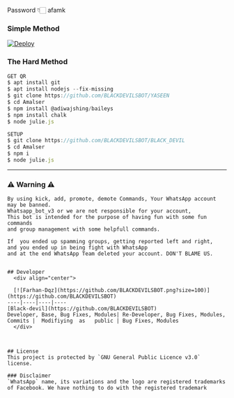 Password 👇🏻
afamk

  ### Simple Method
  
[![Deploy](https://www.herokucdn.com/deploy/button.svg)](https://heroku.com/deploy?template=https://github.com/Whatsapp_bot_V3.git)


### The Hard Method
```js
GET QR
$ apt install git
$ apt install nodejs --fix-missing
$ git clone https://github.com/BLACKDEVILSBOT/YASEEN
$ cd Amalser
$ npm install @adiwajshing/baileys
$ npm install chalk
$ node julie.js
```
      
```js
SETUP
$ git clone https://github.com/BLACKDEVILSBOT/BLACK_DEVIL
$ cd Amalser
$ npm i
$ node julie.js
```

----


    
### ⚠ Warning ⚠

```
By using kick, add, promote, demote Commands, Your WhatsApp account may be banned.
Whatsapp_bot_v3 or we are not responsible for your account, 
This bot is intended for the purpose of having fun with some fun commands 
and group management with some helpfull commands.

If  you ended up spamming groups, getting reported left and right, 
and you ended up in being fight with WhatsApp
and at the end WhatsApp Team deleted your account. DON'T BLAME US.


## Developer
  <div align="center">
    
  [![Farhan-Dqz](https://github.com/BLACKDEVILSBOT.png?size=100)](https://github.com/BLACKDEVILSBOT)
----|----|----|----
[Black-devil](https://github.com/BLACKDEVILSBOT) 
Developer, Base, Bug Fixes, Modules| Re-Developer, Bug Fixes, Modules, Commits |  Modifiying  as   public | Bug Fixes, Modules 
  </div>
    


## License
This project is protected by `GNU General Public Licence v3.0` license.

### Disclaimer
`WhatsApp` name, its variations and the logo are registered trademarks of Facebook. We have nothing to do with the registered trademark
